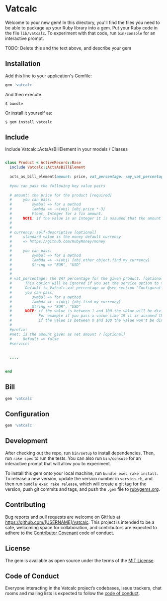 # Vatcalc

Welcome to your new gem! In this directory, you'll find the files you need to be able to package up your Ruby library into a gem. Put your Ruby code in the file `lib/vatcalc`. To experiment with that code, run `bin/console` for an interactive prompt.

TODO: Delete this and the text above, and describe your gem

## Installation

Add this line to your application's Gemfile:

```ruby
gem 'vatcalc'
```

And then execute:

    $ bundle

Or install it yourself as:

    $ gem install vatcalc

## Include

Include Vatcalc::ActsAsBillElement in your models / Classes

```ruby

class Product < ActiveRecord::Base
  include Vatcalc::ActsAsBillElement
  
  acts_as_bill_element(amount: price, vat_percentage: :my_vat_percentage_field, currency: "EUR", prefix: :bill)
  
  #you can pass the following key value pairs
  
  # amount: the price for the product [required]
  #     you can pass:
  #         symbol => for a method 
  #         lambda => ->(obj) {obj.price * 3}
  #         Float, Integer for a fix amount.
  #     NOTE: if the value is an Integer it is assumed that the amount is given in cents.
  # 
  #
  # currency: self-descriptive [optional] 
  #     standard value is the money default currency
  #     => https://github.com/RubyMoney/money
  #
  #     you can pass: 
  #         symbol => for a method 
  #         lambda => ->(obj) {obj.other_object.find_my_currency}
  #         String => "EUR", "USD"
  #
  #
  # vat_percentage: the VAT percentage for the given product. [optional]
  #      This option will be ignored if you set the service option to true. +see below+
  #      Default is Vatcalc.vat_percentage => @see section "Configuration"
  #      you can pass: 
  #         symbol => for a method 
  #         lambda => ->(obj) {obj.find_my_currency}
  #         String => "EUR", "USD"
  #      NOTE: if the value is between 1 and 100 the value will be divided by 100. 
  #            For example if you pass a value like 19 it is assumed that you mean 19% 
  #            if the value is between 0 and 100 the value won't be divided. 
  #
  #prefix: 
  #net: is the amount given as net amount ? [optional]
  #     Default => false
  #service: 
  
  
  ....
  
  
end
```

## Bill

```ruby
gem 'vatcalc'
```


## Configuration

```ruby
gem 'vatcalc'
```

## Development

After checking out the repo, run `bin/setup` to install dependencies. Then, run `rake spec` to run the tests. You can also run `bin/console` for an interactive prompt that will allow you to experiment.

To install this gem onto your local machine, run `bundle exec rake install`. To release a new version, update the version number in `version.rb`, and then run `bundle exec rake release`, which will create a git tag for the version, push git commits and tags, and push the `.gem` file to [rubygems.org](https://rubygems.org).

## Contributing

Bug reports and pull requests are welcome on GitHub at https://github.com/[USERNAME]/vatcalc. This project is intended to be a safe, welcoming space for collaboration, and contributors are expected to adhere to the [Contributor Covenant](http://contributor-covenant.org) code of conduct.

## License

The gem is available as open source under the terms of the [MIT License](http://opensource.org/licenses/MIT).

## Code of Conduct

Everyone interacting in the Vatcalc project’s codebases, issue trackers, chat rooms and mailing lists is expected to follow the [code of conduct](https://github.com/[USERNAME]/vatcalc/blob/master/CODE_OF_CONDUCT.md).
